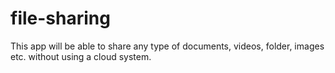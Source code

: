 # file-sharing
This app will be able to share any type of documents, videos, folder, images etc. without using a cloud system.
